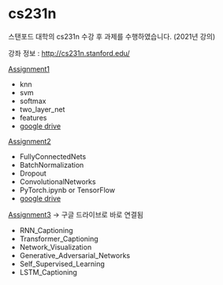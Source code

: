 # cs231n

스탠포드 대학의 cs231n 수강 후 과제를 수행하였습니다. (2021년 강의)

강좌 정보 : http://cs231n.stanford.edu/

[Assignment1](https://github.com/better62/cs231n/tree/main/assignment1)
- knn
- svm
- softmax
- two_layer_net
- features
- [google drive](https://drive.google.com/drive/folders/1PP_PDzlBVvMIKMYWSstRBW44rCwlO5FR?usp=sharing)

[Assignment2](https://github.com/better62/cs231n/tree/main/assignment2)
- FullyConnectedNets
- BatchNormalization
- Dropout
- ConvolutionalNetworks
- PyTorch.ipynb or TensorFlow
- [google drive](https://drive.google.com/drive/folders/1fMtnvt7gT5b3YGYhNEFxl5iiI3dv8tdD?usp=sharing)

[Assignment3](https://drive.google.com/drive/folders/1KVZvPjrnSoNC-qdSoL43bOclH2Z291Ur?usp=sharing)
-> 구글 드라이브로 바로 연결됨
- RNN_Captioning
- Transformer_Captioning
- Network_Visualization
- Generative_Adversarial_Networks
- Self_Supervised_Learning
- LSTM_Captioning
